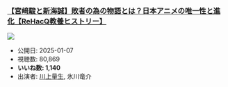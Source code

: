 ### [【宮﨑駿と新海誠】敗者の為の物語とは？日本アニメの唯一性と進化【ReHacQ教養ヒストリー】](https://www.youtube.com/watch?v=yYbttR8uLXY)
[![](https://img.youtube.com/vi/yYbttR8uLXY/sddefault.jpg)](https://www.youtube.com/watch?v=yYbttR8uLXY)
-   公開日: 2025-01-07
-   視聴数: 80,869
-   **いいね数: 1,140**
-   出演者: [川上量生](/rehacq_fan/people/川上量生 "wikilink"), 氷川竜介
